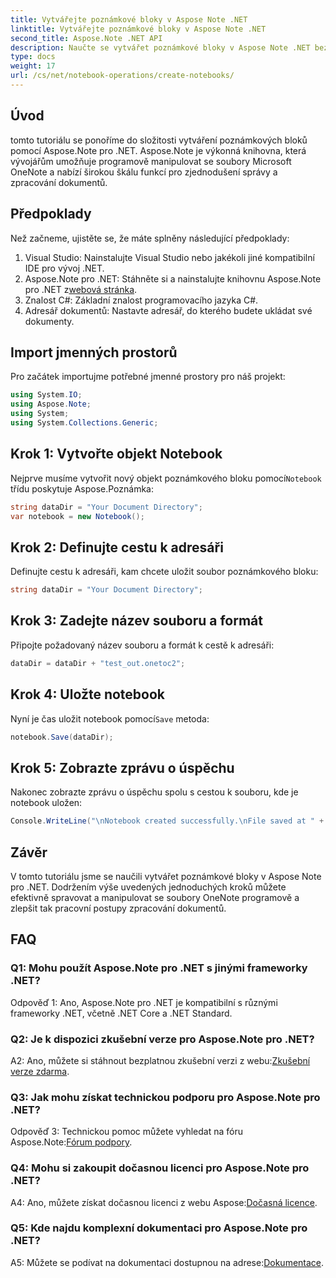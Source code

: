 ```yaml
---
title: Vytvářejte poznámkové bloky v Aspose Note .NET
linktitle: Vytvářejte poznámkové bloky v Aspose Note .NET
second_title: Aspose.Note .NET API
description: Naučte se vytvářet poznámkové bloky v Aspose Note .NET bez námahy. Zlepšete své pracovní postupy při zpracování dokumentů.
type: docs
weight: 17
url: /cs/net/notebook-operations/create-notebooks/
---
```

## Úvod

tomto tutoriálu se ponoříme do složitosti vytváření poznámkových bloků pomocí Aspose.Note pro .NET. Aspose.Note je výkonná knihovna, která vývojářům umožňuje programově manipulovat se soubory Microsoft OneNote a nabízí širokou škálu funkcí pro zjednodušení správy a zpracování dokumentů.

## Předpoklady

Než začneme, ujistěte se, že máte splněny následující předpoklady:

1. Visual Studio: Nainstalujte Visual Studio nebo jakékoli jiné kompatibilní IDE pro vývoj .NET.
2.  Aspose.Note pro .NET: Stáhněte si a nainstalujte knihovnu Aspose.Note pro .NET z[webová stránka](https://releases.aspose.com/note/net/).
3. Znalost C#: Základní znalost programovacího jazyka C#.
4. Adresář dokumentů: Nastavte adresář, do kterého budete ukládat své dokumenty.

## Import jmenných prostorů

Pro začátek importujme potřebné jmenné prostory pro náš projekt:

```csharp
using System.IO;
using Aspose.Note;
using System;
using System.Collections.Generic;
```

## Krok 1: Vytvořte objekt Notebook

 Nejprve musíme vytvořit nový objekt poznámkového bloku pomocí`Notebook` třídu poskytuje Aspose.Poznámka:

```csharp
string dataDir = "Your Document Directory";
var notebook = new Notebook();
```

## Krok 2: Definujte cestu k adresáři

Definujte cestu k adresáři, kam chcete uložit soubor poznámkového bloku:

```csharp
string dataDir = "Your Document Directory";
```

## Krok 3: Zadejte název souboru a formát

Připojte požadovaný název souboru a formát k cestě k adresáři:

```csharp
dataDir = dataDir + "test_out.onetoc2";
```

## Krok 4: Uložte notebook

 Nyní je čas uložit notebook pomocí`Save` metoda:

```csharp
notebook.Save(dataDir);
```

## Krok 5: Zobrazte zprávu o úspěchu

Nakonec zobrazte zprávu o úspěchu spolu s cestou k souboru, kde je notebook uložen:

```csharp
Console.WriteLine("\nNotebook created successfully.\nFile saved at " + dataDir);
```

## Závěr

V tomto tutoriálu jsme se naučili vytvářet poznámkové bloky v Aspose Note pro .NET. Dodržením výše uvedených jednoduchých kroků můžete efektivně spravovat a manipulovat se soubory OneNote programově a zlepšit tak pracovní postupy zpracování dokumentů.

## FAQ

### Q1: Mohu použít Aspose.Note pro .NET s jinými frameworky .NET?

Odpověď 1: Ano, Aspose.Note pro .NET je kompatibilní s různými frameworky .NET, včetně .NET Core a .NET Standard.

### Q2: Je k dispozici zkušební verze pro Aspose.Note pro .NET?

 A2: Ano, můžete si stáhnout bezplatnou zkušební verzi z webu:[Zkušební verze zdarma](https://releases.aspose.com/).

### Q3: Jak mohu získat technickou podporu pro Aspose.Note pro .NET?

 Odpověď 3: Technickou pomoc můžete vyhledat na fóru Aspose.Note:[Fórum podpory](https://forum.aspose.com/c/note/28).

### Q4: Mohu si zakoupit dočasnou licenci pro Aspose.Note pro .NET?

A4: Ano, můžete získat dočasnou licenci z webu Aspose:[Dočasná licence](https://purchase.aspose.com/temporary-license/).

### Q5: Kde najdu komplexní dokumentaci pro Aspose.Note pro .NET?

 A5: Můžete se podívat na dokumentaci dostupnou na adrese:[Dokumentace](https://reference.aspose.com/note/net/).



